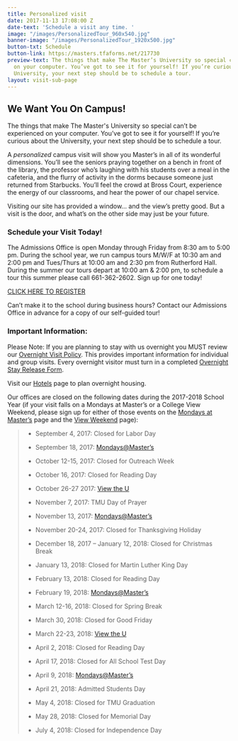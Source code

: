 ```yaml
---
title: Personalized visit
date: 2017-11-13 17:08:00 Z
date-text: 'Schedule a visit any time. '
image: "/images/PersonalizedTour_960x540.jpg"
banner-image: "/images/PersonalizedTour_1920x500.jpg"
button-txt: Schedule
button-link: https://masters.tfaforms.net/217730
preview-text: The things that make The Master’s University so special can’t be experienced
  on your computer. You’ve got to see it for yourself! If you’re curious about the
  University, your next step should be to schedule a tour.
layout: visit-sub-page
---
```


## We Want You On Campus!

The things that make The Master's University so special can’t be experienced on your computer. You’ve got to see it for yourself! If you’re curious about the University, your next step should be to schedule a tour.

A *personalized* campus visit will show you Master’s in all of its wonderful dimensions. You’ll see the seniors praying together on a bench in front of the library, the professor who’s laughing with his students over a meal in the cafeteria, and the flurry of activity in the dorms because someone just returned from Starbucks. You’ll feel the crowd at Bross Court, experience the energy of our classrooms, and hear the power of our chapel service.

Visiting our site has provided a window… and the view’s pretty good. But a visit is the door, and what’s on the other side may just be your future.

### Schedule your Visit Today!

The Admissions Office is open Monday through Friday from 8:30 am to 5:00 pm. During the school year, we run campus tours M/W/F at 10:30 am and 2:00 pm and Tues/Thurs at 10:00 am and 2:30 pm from Rutherford Hall. During the summer our tours depart at 10:00 am & 2:00 pm, to schedule a tour this summer please call 661-362-2602. Sign up for one today!

[CLICK HERE TO REGISTER](https://masters.tfaforms.net/217730)

Can’t make it to the school during business hours? Contact our Admissions Office in advance for a copy of our self-guided tour!

### Important Information:

Please Note: If you are planning to stay with us overnight you MUST review our [Overnight Visit Policy](http://www.masters.edu/undergrad/visit/overnight/). This provides important information for individual and group visits. Every overnight visitor must turn in a completed [Overnight Stay Release Form](/media/870365/tmu_activityrelease-2017.pdf).

Visit our [Hotels](/hotels) page to plan overnight housing.

Our offices are closed on the following dates during the 2017-2018 School Year (if your visit falls on a Mondays at Master’s or a College View Weekend, please sign up for either of those events on the [Mondays at Master’s](#mondays) page and the [View Weekend](#view) page):

> * September 4, 2017: Closed for Labor Day
>
> * September 18, 2017: [Mondays@Master’s](#mondays)
>
> * October 12-15, 2017: Closed for Outreach Week
>
> * October 16, 2017: Closed for Reading Day
>
> * October 26-27 2017: [View the U](#view)
>
> * November 7, 2017: TMU Day of Prayer
>
> * November 13, 2017: [Mondays@Master’s](#mondays)
>
> * November 20-24, 2017: Closed for Thanksgiving Holiday
>
> * December 18, 2017 – January 12, 2018: Closed for Christmas Break
>
> * January 13, 2018: Closed for Martin Luther King Day
>
> * February 13, 2018: Closed for Reading Day
>
> * February 19, 2018: [Mondays@Master’s](#mondays)
>
> * March 12-16, 2018: Closed for Spring Break
>
> * March 30, 2018: Closed for Good Friday
>
> * March 22-23, 2018: [View the U](#view)
>
> * April 2, 2018: Closed for Reading Day
>
> * April 17, 2018: Closed for All School Test Day
>
> * April 9, 2018: [Mondays@Master’s](#mondays)
>
> * April 21, 2018: Admitted Students Day
>
> * May 4, 2018: Closed for TMU Graduation
>
> * May 28, 2018: Closed for Memorial Day
>
> * July 4, 2018: Closed for Independence Day